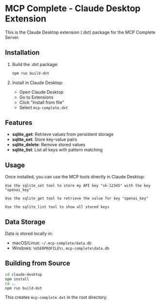 # MCP Complete - Claude Desktop Extension

This is the Claude Desktop extension (.dxt) package for the MCP Complete Server.

## Installation

1. Build the .dxt package:
   ```bash
   npm run build-dxt
   ```

2. Install in Claude Desktop:
   - Open Claude Desktop
   - Go to Extensions
   - Click "Install from file"
   - Select `mcp-complete.dxt`

## Features

- **sqlite_get**: Retrieve values from persistent storage
- **sqlite_set**: Store key-value pairs
- **sqlite_delete**: Remove stored values
- **sqlite_list**: List all keys with pattern matching

## Usage

Once installed, you can use the MCP tools directly in Claude Desktop:

```
Use the sqlite_set tool to store my API key "sk-12345" with the key "openai_key"
```

```
Use the sqlite_get tool to retrieve the value for key "openai_key"
```

```
Use the sqlite_list tool to show all stored keys
```

## Data Storage

Data is stored locally in:
- macOS/Linux: `~/.mcp-complete/data.db`
- Windows: `%USERPROFILE%\.mcp-complete\data.db`

## Building from Source

```bash
cd claude-desktop
npm install
cd ..
npm run build-dxt
```

This creates `mcp-complete.dxt` in the root directory.